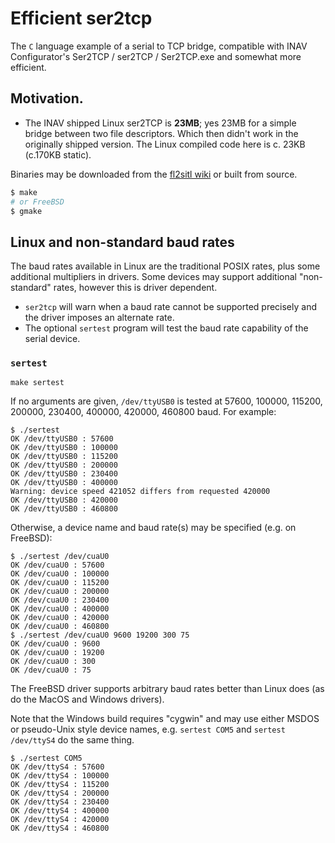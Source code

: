 # Efficient ser2tcp

The `C` language example of a serial to TCP bridge, compatible with INAV Configurator's Ser2TCP / ser2TCP / Ser2TCP.exe and somewhat more efficient.

## Motivation.

* The INAV shipped Linux ser2TCP is **23MB**; yes 23MB for a simple bridge between two file descriptors. Which then didn't work in the originally shipped version. The Linux compiled code here is c. 23KB (c.170KB static).

Binaries may be downloaded from the [fl2sitl wiki](https://github.com/stronnag/bbl2kml/wiki/fl2sitl#images) or built from source.

``` bash
$ make
# or FreeBSD
$ gmake
```

## Linux and non-standard baud rates

The baud rates available in Linux are the traditional POSIX rates, plus some additional multipliers in drivers. Some devices may support additional "non-standard" rates, however this is driver dependent.

* `ser2tcp` will warn when a baud rate cannot be supported precisely and the driver imposes an alternate rate.
* The optional `sertest` program will test the baud rate capability of the serial device.

### `sertest`

```
make sertest
```

If no arguments are given, `/dev/ttyUSB0` is tested at 57600, 100000, 115200, 200000, 230400, 400000, 420000, 460800 baud. For example:

```
$ ./sertest
OK /dev/ttyUSB0 : 57600
OK /dev/ttyUSB0 : 100000
OK /dev/ttyUSB0 : 115200
OK /dev/ttyUSB0 : 200000
OK /dev/ttyUSB0 : 230400
OK /dev/ttyUSB0 : 400000
Warning: device speed 421052 differs from requested 420000
OK /dev/ttyUSB0 : 420000
OK /dev/ttyUSB0 : 460800
```

Otherwise, a device name and baud rate(s) may be specified (e.g. on FreeBSD):

```
$ ./sertest /dev/cuaU0
OK /dev/cuaU0 : 57600
OK /dev/cuaU0 : 100000
OK /dev/cuaU0 : 115200
OK /dev/cuaU0 : 200000
OK /dev/cuaU0 : 230400
OK /dev/cuaU0 : 400000
OK /dev/cuaU0 : 420000
OK /dev/cuaU0 : 460800
$ ./sertest /dev/cuaU0 9600 19200 300 75
OK /dev/cuaU0 : 9600
OK /dev/cuaU0 : 19200
OK /dev/cuaU0 : 300
OK /dev/cuaU0 : 75
```

The FreeBSD driver supports arbitrary baud rates better than Linux does (as do the MacOS and Windows drivers).

Note that the Windows build requires "cygwin" and may use either MSDOS or pseudo-Unix style device names, e.g. `sertest COM5` and `sertest /dev/ttyS4` do the same thing.

```
$ ./sertest COM5
OK /dev/ttyS4 : 57600
OK /dev/ttyS4 : 100000
OK /dev/ttyS4 : 115200
OK /dev/ttyS4 : 200000
OK /dev/ttyS4 : 230400
OK /dev/ttyS4 : 400000
OK /dev/ttyS4 : 420000
OK /dev/ttyS4 : 460800
```
